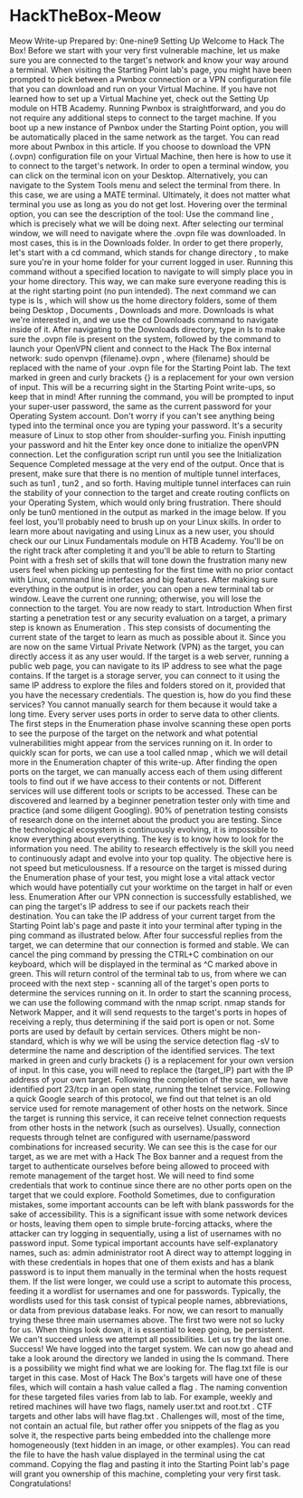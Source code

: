 # HackTheBox-Meow

Meow Write-up
Prepared by: 0ne-nine9
Setting Up
Welcome to Hack The Box!
Before we start with your very first vulnerable machine, let us make sure you are connected to the target's
network and know your way around a terminal. When visiting the Starting Point lab's page, you might have
been prompted to pick between a Pwnbox connection or a VPN configuration file that you can download
and run on your Virtual Machine. If you have not learned how to set up a Virtual Machine yet, check out the
Setting Up module on HTB Academy.
Running Pwnbox is straightforward, and you do not require any additional steps to connect to the target
machine. If you boot up a new instance of Pwnbox under the Starting Point option, you will be automatically
placed in the same network as the target. You can read more about Pwnbox in this article.
If you choose to download the VPN (.ovpn) configuration file on your Virtual Machine, then here is how to
use it to connect to the target's network. In order to open a terminal window, you can click on the terminal
icon on your Desktop.
Alternatively, you can navigate to the System Tools menu and select the terminal from there. In this case, we
are using a MATE terminal. Ultimately, it does not matter what terminal you use as long as you do not get
lost. Hovering over the terminal option, you can see the description of the tool: Use the command line ,
which is precisely what we will be doing next.
After selecting our terminal window, we will need to navigate where the .ovpn file was downloaded. In most
cases, this is in the Downloads folder. In order to get there properly, let's start with a cd command, which
stands for change directory , to make sure you're in your home folder for your current logged in user.
Running this command without a specified location to navigate to will simply place you in your home
directory. This way, we can make sure everyone reading this is at the right starting point (no pun intended).
The next command we can type is ls , which will show us the home directory folders, some of them being
Desktop , Documents , Downloads and more. Downloads is what we're interested in, and we use the cd
Downloads command to navigate inside of it.
After navigating to the Downloads directory, type in ls to make sure the .ovpn file is present on the system,
followed by the command to launch your OpenVPN client and connect to the Hack The Box internal
network: sudo openvpn {filename}.ovpn , where {filename} should be replaced with the name of your
.ovpn file for the Starting Point lab. The text marked in green and curly brackets {} is a replacement for
your own version of input. This will be a recurring sight in the Starting Point write-ups, so keep that in mind!
After running the command, you will be prompted to input your super-user password, the same as the
current password for your Operating System account. Don't worry if you can't see anything being typed into
the terminal once you are typing your password. It's a security measure of Linux to stop other from
shoulder-surfing you. Finish inputting your password and hit the Enter key once done to initialize the
openVPN connection.
Let the configuration script run until you see the Initialization Sequence Completed message at the
very end of the output. Once that is present, make sure that there is no mention of multiple tunnel
interfaces, such as tun1 , tun2 , and so forth. Having multiple tunnel interfaces can ruin the stability of your
connection to the target and create routing conflicts on your Operating System, which would only bring
frustration. There should only be tun0 mentioned in the output as marked in the image below.
If you feel lost, you'll probably need to brush up on your Linux skills. In order to learn more about navigating
and using Linux as a new user, you should check our our Linux Fundamentals module on HTB Academy.
You'll be on the right track after completing it and you'll be able to return to Starting Point with a fresh set of
skills that will tone down the frustration many new users feel when picking up pentesting for the first time
with no prior contact with Linux, command line interfaces and big features.
After making sure everything in the output is in order, you can open a new terminal tab or window. Leave
the current one running; otherwise, you will lose the connection to the target. You are now ready to start.
Introduction
When first starting a penetration test or any security evaluation on a target, a primary step is known as
Enumeration . This step consists of documenting the current state of the target to learn as much as
possible about it.
Since you are now on the same Virtual Private Network (VPN) as the target, you can directly access it as any
user would. If the target is a web server, running a public web page, you can navigate to its IP address to see
what the page contains. If the target is a storage server, you can connect to it using the same IP address to
explore the files and folders stored on it, provided that you have the necessary credentials. The question is,
how do you find these services? You cannot manually search for them because it would take a long time.
Every server uses ports in order to serve data to other clients. The first steps in the Enumeration phase
involve scanning these open ports to see the purpose of the target on the network and what potential
vulnerabilities might appear from the services running on it. In order to quickly scan for ports, we can use a
tool called nmap , which we will detail more in the Enumeration chapter of this write-up.
After finding the open ports on the target, we can manually access each of them using different tools to find
out if we have access to their contents or not. Different services will use different tools or scripts to be
accessed. These can be discovered and learned by a beginner penetration tester only with time and practice
(and some diligent Googling). 90% of penetration testing consists of research done on the internet about the
product you are testing. Since the technological ecosystem is continuously evolving, it is impossible to know
everything about everything. The key is to know how to look for the information you need. The ability to
research effectively is the skill you need to continuously adapt and evolve into your top quality.
The objective here is not speed but meticulousness. If a resource on the target is missed during the
Enumeration phase of your test, you might lose a vital attack vector which would have potentially cut your
worktime on the target in half or even less.
Enumeration
After our VPN connection is successfully established, we can ping the target's IP address to see if our
packets reach their destination. You can take the IP address of your current target from the Starting Point
lab's page and paste it into your terminal after typing in the ping command as illustrated below.
After four successful replies from the target, we can determine that our connection is formed and stable.
We can cancel the ping command by pressing the CTRL+C combination on our keyboard, which will be
displayed in the terminal as ^C marked above in green. This will return control of the terminal tab to us,
from where we can proceed with the next step - scanning all of the target's open ports to determine the
services running on it. In order to start the scanning process, we can use the following command with the
nmap script. nmap stands for Network Mapper, and it will send requests to the target's ports in hopes of
receiving a reply, thus determining if the said port is open or not. Some ports are used by default by certain
services. Others might be non-standard, which is why we will be using the service detection flag -sV to
determine the name and description of the identified services. The text marked in green and curly brackets
{} is a replacement for your own version of input. In this case, you will need to replace the {target_IP}
part with the IP address of your own target.
Following the completion of the scan, we have identified port 23/tcp in an open state, running the
telnet service. Following a quick Google search of this protocol, we find out that telnet is an old service
used for remote management of other hosts on the network. Since the target is running this service, it can
receive telnet connection requests from other hosts in the network (such as ourselves). Usually, connection
requests through telnet are configured with username/password combinations for increased security. We
can see this is the case for our target, as we are met with a Hack The Box banner and a request from the
target to authenticate ourselves before being allowed to proceed with remote management of the target
host.
We will need to find some credentials that work to continue since there are no other ports open on the
target that we could explore.
Foothold
Sometimes, due to configuration mistakes, some important accounts can be left with blank passwords for
the sake of accessibility. This is a significant issue with some network devices or hosts, leaving them open to
simple brute-forcing attacks, where the attacker can try logging in sequentially, using a list of usernames
with no password input.
Some typical important accounts have self-explanatory names, such as:
admin
administrator
root
A direct way to attempt logging in with these credentials in hopes that one of them exists and has a blank
password is to input them manually in the terminal when the hosts request them. If the list were longer, we
could use a script to automate this process, feeding it a wordlist for usernames and one for passwords.
Typically, the wordlists used for this task consist of typical people names, abbreviations, or data from
previous database leaks. For now, we can resort to manually trying these three main usernames above.
The first two were not so lucky for us. When things look down, it is essential to keep going, be persistent. We
can't succeed unless we attempt all possibilities. Let us try the last one.
Success! We have logged into the target system. We can now go ahead and take a look around the directory
we landed in using the ls command. There is a possibility we might find what we are looking for.
The flag.txt file is our target in this case. Most of Hack The Box's targets will have one of these files,
which will contain a hash value called a flag . The naming convention for these targeted files varies from
lab to lab. For example, weekly and retired machines will have two flags, namely user.txt and root.txt .
CTF targets and other labs will have flag.txt . Challenges will, most of the time, not contain an actual file,
but rather offer you snippets of the flag as you solve it, the respective parts being embedded into the
challenge more homogeneously (text hidden in an image, or other examples).
You can read the file to have the hash value displayed in the terminal using the cat command. Copying the
flag and pasting it into the Starting Point lab's page will grant you ownership of this machine, completing
your very first task.
Congratulations!
